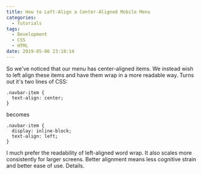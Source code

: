 ```yaml
---
title: How to Left-Align a Center-Aligned Mobile Menu
categories:
  - Tutorials
tags:
  - Development
  - CSS
  - HTML
date: 2019-05-06 23:18:14
---
```


So we've noticed that our menu has center-aligned items. We instead wish to left align these items and have them wrap in a more readable way. Turns out it's two lines of CSS:

```
.navbar-item {
  text-align: center;
}

```

becomes

```
.navbar-item {
  display: inline-block;
  text-align: left;
}
```

I much prefer the readability of left-aligned word wrap. It also scales more consistently for larger screens. Better alignment means less cognitive strain and better ease of use. Details.